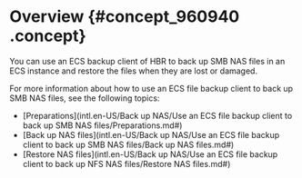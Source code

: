 # Overview {#concept_960940 .concept}

You can use an ECS backup client of HBR to back up SMB NAS files in an ECS instance and restore the files when they are lost or damaged.

For more information about how to use an ECS file backup client to back up SMB NAS files, see the following topics:

-   [Preparations](intl.en-US/Back up NAS/Use an ECS file backup client to back up SMB NAS files/Preparations.md#)
-   [Back up NAS files](intl.en-US/Back up NAS/Use an ECS file backup client to back up SMB NAS files/Back up NAS files.md#)
-   [Restore NAS files](intl.en-US/Back up NAS/Use an ECS file backup client to back up NFS NAS files/Restore NAS files.md#)

